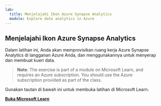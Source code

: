 ```yaml
---
lab:
  title: Menjelajahi Ikon Azure Synapse Analytics
  module: Explore data analytics in Azure
---
```


## <a name="explore-azure-synapse-analytics"></a>Menjelajahi Ikon Azure Synapse Analytics

Dalam latihan ini, Anda akan memprovisikan ruang kerja Azure Synapse Analytics di langganan Azure Anda, dan menggunakannya untuk menyerap dan membuat kueri data.

> <bpt id="p1">**</bpt>Note<ept id="p1">**</ept>: The exercise is part of a module on Microsoft Learn, and requires an Azure subscription. You should use the Azure subscription provided as part of the class.

Gunakan tautan di bawah ini untuk membuka latihan di Microsoft Learn.

**[Buka Microsoft Learn](https://docs.microsoft.com/learn/modules/examine-components-of-modern-data-warehouse/5-exercise-azure-synapse#provision-an-azure-synapse-analytics-workspace)**
